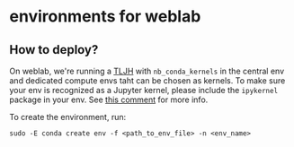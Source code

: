 # environments for weblab

## How to deploy?

On weblab, we're running a [TLJH](http://tljh.jupyter.org/) with `nb_conda_kernels` in the central env and dedicated compute envs taht can be chosen as kernels. To make sure your env is recognized as a Jupyter kernel, please include the `ipykernel` package in your env. See [this comment](https://github.com/jupyterhub/the-littlest-jupyterhub/issues/429#issuecomment-531301332) for more info.

To create the environment, run:
```shell
sudo -E conda create env -f <path_to_env_file> -n <env_name>
```
